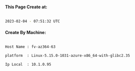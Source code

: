 
   
#### This Page Create at:

```bash

2023-02-04 - 07:51:32 UTC

```

#### Create By Machine:

```bash

Host Name : fv-az364-63

platform  : Linux-5.15.0-1031-azure-x86_64-with-glibc2.35

Ip Local  : 10.1.0.95

```

